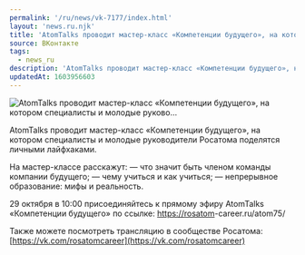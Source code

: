 ```yaml
---
permalink: '/ru/news/vk-7177/index.html'
layout: 'news.ru.njk'
title: 'AtomTalks проводит мастер-класс «Компетенции будущего», на котором специалисты и молодые руково…'
source: ВКонтакте
tags:
  - news_ru
description: 'AtomTalks проводит мастер-класс «Компетенции будущего», на котором специалисты и молодые руково…'
updatedAt: 1603956603
---
```

![AtomTalks проводит мастер-класс «Компетенции будущего», на котором специалисты и молодые руково…](https://sun9-53.userapi.com/impg/E3DXCZd0QMDPd69pd9_xDzAv6ZpmxQyAPAZvaA/GOw1YrFnXC8.jpg?size=1280x789&quality=96&proxy=1&sign=4e4f3e1af97456fdd508d077cfcb9d7f&c_uniq_tag=sHLvpeozCZkChXEH1j9ihlvsjaj7SgPu-dlYVGVPZ_A&type=album)

AtomTalks проводит мастер-класс «Компетенции будущего», на котором специалисты и молодые руководители Росатома поделятся личными лайфхаками.

На мастер-классе расскажут:
— что значит быть членом команды компании будущего;
— чему учиться и как учиться;
— непрерывное образование: мифы и реальность.

29 октября в 10:00 присоединяйтесь к прямому эфиру AtomTalks «Компетенции будущего» по ссылке: [https://rosatom](https://rosatom)-career.ru/atom75/

Также можете посмотреть трансляцию в сообществе Росатома: [https://vk.com/rosatomcareer](https://vk.com/rosatomcareer)
